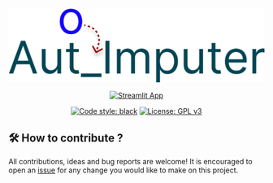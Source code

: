<div align="center">

![Streamlit Prophet](figures/Logo_figma.png)

[![Streamlit App](https://static.streamlit.io/badges/streamlit_badge_black_white.svg)](https://share.streamlit.io/johmakinen/autoimputer/main/app.py)

[![Code style: black](https://img.shields.io/badge/code%20style-black-000000.svg)](https://github.com/psf/black)
[![License: GPL v3](https://img.shields.io/badge/License-GPLv3-blue.svg)](https://www.gnu.org/licenses/gpl-3.0)

</div>

<!-- mp4 example -->

<!-- figma figure: original data -> arrow -> new data, highlight missing with red, imputed with green. -->

## 🛠️ How to contribute ?

All contributions, ideas and bug reports are welcome! 
It is encouraged to open an [issue](https://github.com/johmakinen/AutoImputer/issues) for any change you would like to make on this project.






